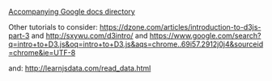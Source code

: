 [Accompanying Google docs directory](https://drive.google.com/drive/folders/1hoa3FzJD1aa8TcZnf-hBEi2jDwfZaP-d)

Other tutorials to consider:
https://dzone.com/articles/introduction-to-d3js-part-3
and
http://sxywu.com/d3intro/
and
https://www.google.com/search?q=intro+to+D3.js&oq=intro+to+D3.js&aqs=chrome..69i57.2912j0j4&sourceid=chrome&ie=UTF-8

and: http://learnjsdata.com/read_data.html